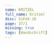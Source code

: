 ```yaml
---
name: KRITZEL
full_name: Kritzel
disc: SiFoX-16
page: 37/1
missing: true
tags: [Handschrift]
---
```

